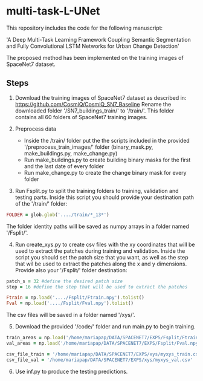 # multi-task-L-UNet

This repository includes the code for the following manuscript:

'A Deep Multi-Task Learning Framework Coupling Semantic Segmentation and Fully Convolutional LSTM Networks for Urban Change Detection'

The proposed method has been implemented on the training images of SpaceNet7 dataset.

## Steps

1. Download the training images of SpaceNet7 dataset as described in: https://github.com/CosmiQ/CosmiQ_SN7_Baseline
   Rename the downloaded folder '/SN7_buildings_train/' to '/train/'. This folder contains all 60 folders of SpaceNet7 training images.
   
2. Preprocess data
   - Inside the /train/ folder put the the scripts included in the provided '/preprocess_train_images/' folder (binary_mask.py, make_buildings.py, make_change.py)
   - Run make_buildings.py to create building binary masks for the first and the last date of every folder
   - Run make_change.py to create the change binary mask for every folder 

3. Run Fsplit.py to split the training folders to training, validation and testing parts. Inside this script you should provide your destination path of the '/train/' folder: 
```ruby
FOLDER = glob.glob('..../train/*_13*')
```
   The folder identity paths will be saved as numpy arrays in a folder named '/Fsplit/'.
   
4. Run create_xys.py to create csv files with the xy coordinates that will be used to extract the patches during training and validation. Inside the script you should set the patch size that you want, as well as the step that wil be used to extract the patches along the x and y dimensions. Provide also your '/Fsplit/' folder destination:
```ruby
patch_s = 32 #define the desired patch size
step = 16 #define the step that will be used to extract the patches

Ftrain = np.load('..../Fsplit/Ftrain.npy').tolist()
Fval = np.load('..../Fsplit/Fval.npy').tolist()  
```
   The csv files will be saved in a folder named '/xys/'. 
  
5. Download the provided '/code/' folder and run main.py to begin training.
```ruby
train_areas = np.load('/home/mariapap/DATA/SPACENET7/EXPS/Fsplit/Ftrain.npy').tolist()
val_areas = np.load('/home/mariapap/DATA/SPACENET7/EXPS/Fsplit/Fval.npy').tolist()

csv_file_train = '/home/mariapap/DATA/SPACENET7/EXPS/xys/myxys_train.csv'
csv_file_val = '/home/mariapap/DATA/SPACENET7/EXPS/xys/myxys_val.csv'
```

6. Use inf.py to produce the testing predictions.
